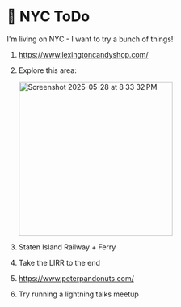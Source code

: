 # 🗽 NYC ToDo

I'm living on NYC - I want to try a bunch of things!

1. https://www.lexingtoncandyshop.com/
2. Explore this area:

   <img width="304" alt="Screenshot 2025-05-28 at 8 33 32 PM" src="https://github.com/user-attachments/assets/d8fe8af1-8c00-4105-86c5-faf2700604ea" />
4. Staten Island Railway + Ferry
5. Take the LIRR to the end
6. https://www.peterpandonuts.com/
7. Try running a lightning talks meetup
